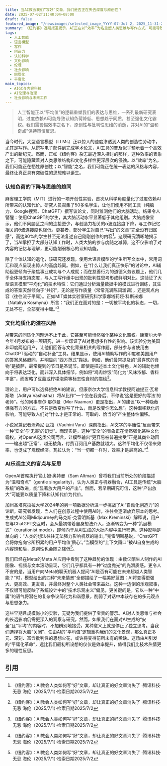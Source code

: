 ```yaml
---
title: 当AI教会我们“写好”文章，我们是否正在失去深度与原创性？
date: 2025-07-02T11:40:04+08:00
draft: false
featured_image: "/newsimages/selected_image_YYYY-07-Jul 2, 2025_11-31-25-480.jpg"
summary: 《纽约客》近期报道揭示，AI正在以“效率”为名重塑人类思维与写作方式，可能导致原创性与批判性思维的丧失。麻省理工学院和康奈尔大学的研究显示，过度依赖AI会降低大脑活动、导致思想同质化，并可能强化文化霸权。文章呼吁对AI带来的“平庸化革命”进行理性反思，警惕技术乐观主义的潜在风险。
tags: 
  - 人工智能
  - 语言模型
  - 写作
  - 创造力
  - 认知科学
  - 文化影响
  - 伦理
  - 社会影响
  - 同质化
  - 平庸化
main_topics: 
  - AIGC与内容科技
  - AI伦理与治理
  - 社会影响与未来工作
---
```


> 人工智能正以“平均值”的逻辑重塑我们的表达与思维，一系列最新研究表明，过度依赖AI可能导致认知负荷降低、思想趋于同质，甚至强化文化霸权。我们需警惕效率之名下，原创性与批判性思维的消逝，并对AI的“温和奇点”保持审慎反思。

当今时代，大型语言模型（LLMs）正以惊人的速度渗透到人类的创造性劳动中，尤其是写作。从撰写电子邮件到完成学术论文，AI工具的普及似乎预示着一个高效产出的新纪元。然而，正如《纽约客》杂志最近深入探讨的那样，这种效率的表象之下，可能隐藏着对人类思维结构和文化多样性更深层次的侵蚀。以“效率”为名，我们可能正在牺牲原创性；以“智能”之名，我们可能正在统一表达的风格与内容，最终让真正具有突破性的思想难以诞生。

### 认知负荷的下降与思维的趋同

麻省理工学院（MIT）进行的一项开创性实验，首次从科学角度量化了过度依赖AI所带来的认知代价。研究人员召集了50多名学生，让他们使用不同工具（纯脑力、Google搜索、ChatGPT）撰写议论文，同时监测他们的大脑活动。结果令人警醒：使用ChatGPT的学生，其大脑活动水平显著低于其他组别。大脑成像显示，他们不同脑区之间的连接更少，与创造力相关的α波连接度下降，与工作记忆相关的θ波连接度也降低。更甚者，部分学生对自己“写出”的文章“完全没有归属感”，高达80%的学生甚至无法复述自己刚刚创作的内容[^1]。这项研究清晰地揭示了，当AI承担了大部分认知工作时，人类大脑的参与度随之减弱，这不仅影响了对内容的记忆与理解，更可能削弱核心的认知功能。

除了个体认知的退化，该研究还发现，使用大语言模型的学生所写文本中，常用词汇和观点呈现出惊人的高度趋同。例如，在“什么让我们真正快乐”的讨论中，AI辅助组更倾向于聚焦事业成功与个人成就；而在慈善行为的道德义务议题上，他们几乎全体持支持态度，与人工写作组中出现的批判性思考形成鲜明对比。这验证了大型语言模型“平均化”的技术特性：它们通过分析海量数据中的模式进行训练，其生成的答案天然倾向于“共识”，无论是写作质量（常常充满陈词滥调），还是观点内容（往往流于平庸）。正如MIT媒体实验室研究科学家娜塔莉娅·科斯米娜（Nataliya Kosmyna）所言：“我们正在面对的是：一切被平均化的状态，一切，无处不在，全部变得中庸。”[^1]

### 文化均质化的潜在风险

AI带来的同质化问题远不止于此，它甚至可能悄然强化某种文化霸权。康奈尔大学今年4月发布的一项研究，进一步印证了AI对思想多样性的影响。该实验分为美国和印度两组用户，让他们回答与文化背景相关的写作题，部分参与者使用由ChatGPT驱动的“自动补全”工具。结果显示，使用AI辅助写作的印度和美国用户的答案风格趋同，并明显向“西方范式”靠拢。例如，他们最常提及的“最喜欢的食物”是披萨，最常提到的节日是圣诞节。即使是描述本土文化特色，AI的辅助也倾向于将表达泛化，而非深入具体细节，例如将“鸡肉炒饭”简化为“风味浓郁、香料丰富”，而省略了豆蔻或柠檬泡菜等标志性食材的描绘[^1]。

理论上，用户可以选择拒绝AI的建议，但康奈尔大学信息科学教授阿迪提亚·瓦希斯塔（Aditya Vashistha）将AI比作“一个坐在我身后、不停说‘这是更好的写法’的老师”。他的同事摩尔·那尔曼（Mor Naaman）更是指出，AI的建议“以一种隐蔽但强有力的方式，不只是改变你写了什么，而是改变你怎么想”。这种潜移默化的影响，可能导致人们对“什么才是正常的、可取的、恰当的”产生整体性偏移。

小说家兼记者沃希尼·瓦拉（Vauhini Vara）深刻指出，AI文字的平庸性“反而带来一种‘安全’与‘无害’的幻觉”。而现实是，这种“安全”的表象正在悄然强化某种文化霸权。对OpenAI这类公司而言，让模型输出“更容易被普遍接受”正是其商业动因——输出越“正常”、越无棱角，付费订阅用户基数就越大。这种平均化不仅带来效率，也促成了规模经济。瓦拉认为：“当一切都一样时，效率才是最高的。”[^1]

### AI乐观主义的盲点与反思

OpenAI首席执行官山姆·奥特曼（Sam Altman）曾将我们当前所处的阶段描述为“温和奇点”（gentle singularity），认为人类正与机器融合，AI工具是传统“大脑系统”的改进，能“显著放大用户的产出”。然而，若早期研究可信，这种“产出放大”可能要以质量下降和认知代价为代价。

加州圣塔克拉拉大学2024年的另一项数据分析进一步挑战了AI“自动化创造力”的论断。研究者发现，当人们在创意过程中使用AI时，往往会逐渐放弃原本的思考。生成式AI公司Midjourney的马克斯·克雷明斯基（Max Kreminski）解释说，用户在与ChatGPT交互时，会从最初带着自身想法介入，逐渐转变为一种“策展模式”（curationist mode），即倾向于从AI生成的大批内容中进行筛选。这种影响是单向的：“人类的想法往往无法强力影响机器的输出，”克雷明斯基说，“ChatGPT会将你拖向它所积累的用户平均值‘质心’。”当模型的“上下文窗口”被AI自身生成的内容饱和后，原创性也会随之降低[^1]。

我们已经在Meta的Meta AI应用中看到了这种趋势的体现：由数亿陌生人制作的AI图像、视频与文本滚动呈现，它们几乎都具有一种“过度抛光”的光滑质感。更令人不安的是，当用户向Meta的聊天机器人提问“AI是否有可能在未来超越人类智能？”时，模型给出的四种“未来情景”全都描绘了一幅美好蓝图：AI将变得更强大、更高效、更友善，并最终对整个人类社会带来益处。这种一边倒的乐观叙事，不仅很可能反映了系统设计中的“技术乐观主义”偏见，更关键的是，它以一种“中庸”的语气将潜在的复杂争议简化为和谐愿景，削弱了对话中本该存在的多元观点与思想张力。

这些早期且规模尚小的实验，无疑为我们提供了宝贵的警示。AI对人类思维与社会的长远影响仍需更深入的观察与研究。然而，如果我们在面对AI生成的“安全”且“平均”的内容时，不加辨别地接受，某种意义上就是停止了独立思考。当我们选择将大脑“关闭”，任由AI的“平均值”逻辑重构我们的文化景观，那么真正多元、深刻、富含批判性的思想火花，或许将变得前所未有的稀缺。这场由AI引发的“平庸化革命”，远比我们最初所设想的仅仅是效率提升，值得我们比技术热情更多的理性反思。

## 引用
[^1]: 《纽约客》：AI教会人类如何写“好”文章，却让真正的好文章消失了 ·腾讯科技·无忌 海伦（2025/7/1）·检索日期2025/7/2
[^2]: 《纽约客》：AI教會人類如何寫「好」文章，卻讓真正的好文章消失了 ·DayDayNews（2025/7/1）·检索日期2025/7/2
[^3]: OpenAI首次停摆的背后 ·36氪（2025/7/1）·检索日期2025/7/2
[^4]: 文章_标签 ·网易出品（2025/7/1）·检索日期2025/7/2
[^5]: 特德·姜的论文：“为什么人工智能不会创作艺术” : r/printSF ·Reddit（未知日期）·检索日期2025/7/2
